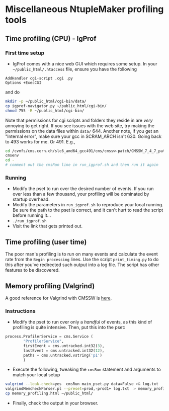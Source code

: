 # Miscellaneous NtupleMaker profiling tools

## Time profiling (CPU) - IgProf
### First time setup
* IgProf comes with a nice web GUI which requires some setup. In your `~/public_html/.htaccess` file, ensure you have the following
```
AddHandler cgi-script .cgi .py
Options +ExecCGI
```
and do
```bash
mkdir -p ~/public_html/cgi-bin/data/
cp igprof-navigator.py ~/public_html/cgi-bin/
chmod 755 -R ~/public_html/cgi-bin/
```
Note that permissions for cgi scripts and folders they reside in are _very_ annoying to get right. If you see issues with the web site, try making the permissions on the data files within `data/` 644.
Another note, if you get an "Internal error", make sure your gcc in SCRAM_ARCH isn't 630. Going back to 493 works for me. Or 491. E.g.,
```bash
cd /cvmfs/cms.cern.ch/slc6_amd64_gcc491/cms/cmssw-patch/CMSSW_7_4_7_patch1
cmsenv
cd -
# comment out the cmsRun line in run_igprof.sh and then run it again
```


### Running
* Modify the pset to run over the desired number of events. If you run over less than a few thousand, your profiling will be dominated by startup overhead.
* Modify the parameters in `run_igprof.sh` to reproduce your local running. Be sure the path to the pset is correct, and it can't hurt to read the script before running it...
* `./run_igprof.sh`
* Visit the link that gets printed out.

## Time profiling (user time)
The poor man's profiling is to run on many events and calculate the event rate from the `Begin processing` lines. Use the script `print_timing.py` to do this after you've redirected such output into a log file. The script has other features to be discovered.

## Memory profiling (Valgrind)
A good reference for Valgrind with CMSSW is [here](https://twiki.cern.ch/twiki/bin/view/CMSPublic/SWGuideValgrindMemcheckParser#valgrind_MemcheckGraph_pl_graphi).

### Instructions
* Modify the pset to run over only a _handful_ of events, as this kind of profiling is quite intensive. Then, put this into the pset:
```python
process.ProfilerService = cms.Service (
        "ProfilerService",
        firstEvent = cms.untracked.int32(3),
        lastEvent = cms.untracked.int32(12),
        paths = cms.untracked.vstring('p1')
        )
```
* Execute the following, tweaking the `cmsRun` statement and arguments to match your local setup
```bash
valgrind --leak-check=yes  cmsRun main_pset.py data=False >& log.txt
valgrindMemcheckParser.pl --preset=prod,-prod1+ log.txt  > memory_profiling.html
cp memory_profiling.html ~/public_html/
```
* Finally, check the output in your browser.

